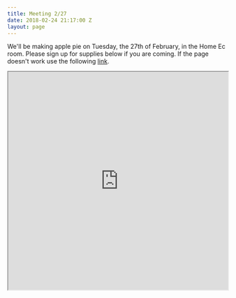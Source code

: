 ```yaml
---
title: Meeting 2/27
date: 2018-02-24 21:17:00 Z
layout: page
---
```


We'll be making apple pie on Tuesday, the 27th of February, in the Home Ec room. Please sign up for supplies below if you are coming. If the page doesn't work use the following [link](http://www.signupgenius.com/go/508054bafa822a1fd0-redvelvet).

<iframe src="http://www.signupgenius.com/go/508054bafa822a1fd0-redvelvet" width="100%" height="500px"></iframe>